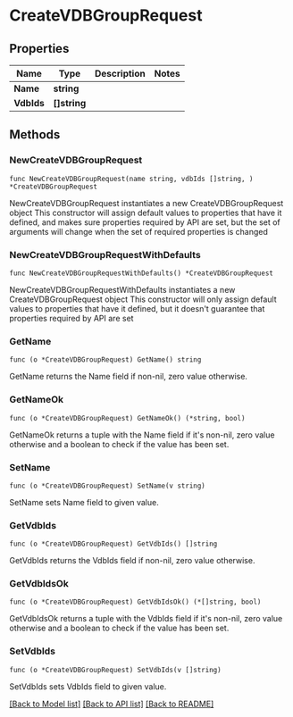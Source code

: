 # CreateVDBGroupRequest

## Properties

Name | Type | Description | Notes
------------ | ------------- | ------------- | -------------
**Name** | **string** |  | 
**VdbIds** | **[]string** |  | 

## Methods

### NewCreateVDBGroupRequest

`func NewCreateVDBGroupRequest(name string, vdbIds []string, ) *CreateVDBGroupRequest`

NewCreateVDBGroupRequest instantiates a new CreateVDBGroupRequest object
This constructor will assign default values to properties that have it defined,
and makes sure properties required by API are set, but the set of arguments
will change when the set of required properties is changed

### NewCreateVDBGroupRequestWithDefaults

`func NewCreateVDBGroupRequestWithDefaults() *CreateVDBGroupRequest`

NewCreateVDBGroupRequestWithDefaults instantiates a new CreateVDBGroupRequest object
This constructor will only assign default values to properties that have it defined,
but it doesn't guarantee that properties required by API are set

### GetName

`func (o *CreateVDBGroupRequest) GetName() string`

GetName returns the Name field if non-nil, zero value otherwise.

### GetNameOk

`func (o *CreateVDBGroupRequest) GetNameOk() (*string, bool)`

GetNameOk returns a tuple with the Name field if it's non-nil, zero value otherwise
and a boolean to check if the value has been set.

### SetName

`func (o *CreateVDBGroupRequest) SetName(v string)`

SetName sets Name field to given value.


### GetVdbIds

`func (o *CreateVDBGroupRequest) GetVdbIds() []string`

GetVdbIds returns the VdbIds field if non-nil, zero value otherwise.

### GetVdbIdsOk

`func (o *CreateVDBGroupRequest) GetVdbIdsOk() (*[]string, bool)`

GetVdbIdsOk returns a tuple with the VdbIds field if it's non-nil, zero value otherwise
and a boolean to check if the value has been set.

### SetVdbIds

`func (o *CreateVDBGroupRequest) SetVdbIds(v []string)`

SetVdbIds sets VdbIds field to given value.



[[Back to Model list]](../README.md#documentation-for-models) [[Back to API list]](../README.md#documentation-for-api-endpoints) [[Back to README]](../README.md)


